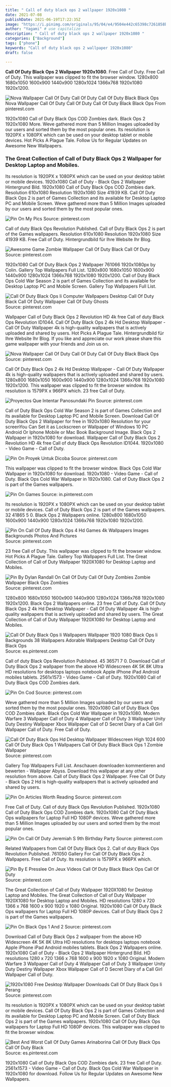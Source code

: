 ```yaml
---
title: " Call of duty black ops 2 wallpaper 1920x1080 "
date: 2021-07-08
publishDate: 2021-06-19T17:22:35Z
image: "https://i.pinimg.com/originals/95/04/e4/9504e442c65398c7261858b6878cc94c.jpg"
author: "Yagami" # use capitalize
description: " Call of duty black ops 2 wallpaper 1920x1080 "
categories: ["Background"]
tags: ["phone"]
keywords: "Call of duty black ops 2 wallpaper 1920x1080"
draft: false

---
```



**Call Of Duty Black Ops 2 Wallpaper 1920x1080**. Free Call of Duty. Free Call of Duty. This wallpaper was clipped to fit the browser window. 1280x800 1680x1050 1600x900 1440x900 1280x1024 1366x768 1920x1080 1920x1200.

![Nova Wallpaper Call Of Duty Call Of Duty Call Of Duty Black Black Ops](https://i.pinimg.com/originals/69/1c/4f/691c4f58395df3bf51ae594236662ab5.jpg "Nova Wallpaper Call Of Duty Call Of Duty Call Of Duty Black Black Ops")
Nova Wallpaper Call Of Duty Call Of Duty Call Of Duty Black Black Ops From pinterest.com


1920x1080 Call of Duty Black Ops COD Zombies dark. Black Ops 2 1920x1080 More. Weve gathered more than 5 Million Images uploaded by our users and sorted them by the most popular ones. Its resolution is 1920PX x 1080PX which can be used on your desktop tablet or mobile devices. Hot Picks A Plague Tale. Follow Us for Regular Updates on Awesome New Wallpapers.

### The Great Collection of Call of Duty Black Ops 2 Wallpaper for Desktop Laptop and Mobiles.

Its resolution is 1920PX x 1080PX which can be used on your desktop tablet or mobile devices. 1920x1080 Call of Duty - Black Ops 2 Wallpaper Hintergrund Bild. 1920x1080 Call of Duty Black Ops COD Zombies dark. Resolution 610x1080 Resolution 1920x1080 Size 41939 KB. Call Of Duty Black Ops 2 is part of Games Collection and its available for Desktop Laptop PC and Mobile Screen. Weve gathered more than 5 Million Images uploaded by our users and sorted them by the most popular ones.


![Pin On My Pics](https://i.pinimg.com/originals/fd/f1/36/fdf136a8e112844fc7d3b000212c00be.jpg "Pin On My Pics")
Source: pinterest.com

Call of duty Black Ops Revolution Published. Call of Duty Black Ops 2 is part of the Games wallpapers. Resolution 610x1080 Resolution 1920x1080 Size 41939 KB. Free Call of Duty. Hintergrundbild für Ihre Website Ihr Blog.

![Awesome Game Zombie Wallpaper Call Of Duty Black Call Of Duty](https://i.pinimg.com/originals/d6/0a/54/d60a545d8549a676feffbb3f7bbff5cd.jpg "Awesome Game Zombie Wallpaper Call Of Duty Black Call Of Duty")
Source: pinterest.com

1920x1080 Call Of Duty Black Ops 2 Wallpaper 761066 1920x1080px by Colin. Gallery Top Wallpapers Full List. 1280x800 1680x1050 1600x900 1440x900 1280x1024 1366x768 1920x1080 1920x1200. Call of Duty Black Ops Cold War Season 2 is part of Games Collection and its available for Desktop Laptop PC and Mobile Screen. Gallery Top Wallpapers Full List.

![Call Of Duty Black Ops Ii Computer Wallpapers Desktop Call Of Duty Black Call Of Duty Wallpaper Call Of Duty Ghosts](https://i.pinimg.com/originals/75/a1/9f/75a19fb40a3d9ffca16159af719a9ec5.jpg "Call Of Duty Black Ops Ii Computer Wallpapers Desktop Call Of Duty Black Call Of Duty Wallpaper Call Of Duty Ghosts")
Source: pinterest.com

Wallpaper Call of Duty Black Ops 2 Revolution HD 4k free Call of duty Black Ops Revolution ID1044. Call Of Duty Black Ops 2 4k Hd Desktop Wallpaper - Call Of Duty Wallpaper 4k is high-quality wallpapers that is actively uploaded and shared by users. Hot Picks A Plague Tale. Hintergrundbild für Ihre Website Ihr Blog. If you like and appreciate our work please share this game wallpaper with your friends and Join us on.

![Nova Wallpaper Call Of Duty Call Of Duty Call Of Duty Black Black Ops](https://i.pinimg.com/originals/69/1c/4f/691c4f58395df3bf51ae594236662ab5.jpg "Nova Wallpaper Call Of Duty Call Of Duty Call Of Duty Black Black Ops")
Source: pinterest.com

Call Of Duty Black Ops 2 4k Hd Desktop Wallpaper - Call Of Duty Wallpaper 4k is high-quality wallpapers that is actively uploaded and shared by users. 1280x800 1680x1050 1600x900 1440x900 1280x1024 1366x768 1920x1080 1920x1200. This wallpaper was clipped to fit the browser window. Its resolution is 1579PX x 966PX which. 23 free Call of Duty.

![Proyectos Que Intentar Panosundaki Pin](https://i.pinimg.com/originals/6d/c5/c1/6dc5c1ee9736de239c6e78a5a47369a6.jpg "Proyectos Que Intentar Panosundaki Pin")
Source: pinterest.com

Call of Duty Black Ops Cold War Season 2 is part of Games Collection and its available for Desktop Laptop PC and Mobile Screen. Download Call Of Duty Black Ops 2 Wallpaper for free in 1920x1080 Resolution for your screenYou Can Set it as Lockscreen or Wallpaper of Windows 10 PC Android Or Iphone Mobile or Mac Book Background Image. Black Ops 2 Wallpaper in 1920x1080 for download. Wallpaper Call of Duty Black Ops 2 Revolution HD 4k free Call of duty Black Ops Revolution ID1044. 1920x1080 - Video Game - Call of Duty.

![Pin On Proyek Untuk Dicoba](https://i.pinimg.com/originals/c4/a1/27/c4a12763974be1b9c02ccaac45959f69.jpg "Pin On Proyek Untuk Dicoba")
Source: pinterest.com

This wallpaper was clipped to fit the browser window. Black Ops Cold War Wallpaper in 1920x1080 for download. 1920x1080 - Video Game - Call of Duty. Black Ops Cold War Wallpaper in 1920x1080. Call of Duty Black Ops 2 is part of the Games wallpapers.

![Pin On Games](https://i.pinimg.com/originals/cb/49/38/cb49386da98513c79021356edad045fc.jpg "Pin On Games")
Source: in.pinterest.com

Its resolution is 1920PX x 1080PX which can be used on your desktop tablet or mobile devices. Call of Duty Black Ops 2 is part of the Games wallpapers. 32 41865 5 0. Black Ops 2 Wallpapers online. 1280x800 1680x1050 1600x900 1440x900 1280x1024 1366x768 1920x1080 1920x1200.

![Pin On Call Of Duty Black Ops 4 Hd Games 4k Wallpapers Images Backgrounds Photos And Pictures](https://i.pinimg.com/originals/e1/02/70/e102706752ba4300a348d1ef2c017195.jpg "Pin On Call Of Duty Black Ops 4 Hd Games 4k Wallpapers Images Backgrounds Photos And Pictures")
Source: pinterest.com

23 free Call of Duty. This wallpaper was clipped to fit the browser window. Hot Picks A Plague Tale. Gallery Top Wallpapers Full List. The Great Collection of Call of Duty Wallpaper 1920X1080 for Desktop Laptop and Mobiles.

![Pin By Dylan Randall On Call Of Duty Call Of Duty Zombies Zombie Wallpaper Black Ops Zombies](https://i.pinimg.com/originals/4e/f9/bc/4ef9bce4a46cc4b96d4b26d8eb437e98.jpg "Pin By Dylan Randall On Call Of Duty Call Of Duty Zombies Zombie Wallpaper Black Ops Zombies")
Source: pinterest.com

1280x800 1680x1050 1600x900 1440x900 1280x1024 1366x768 1920x1080 1920x1200. Black Ops 2 Wallpapers online. 23 free Call of Duty. Call Of Duty Black Ops 2 4k Hd Desktop Wallpaper - Call Of Duty Wallpaper 4k is high-quality wallpapers that is actively uploaded and shared by users. The Great Collection of Call of Duty Wallpaper 1920X1080 for Desktop Laptop and Mobiles.

![Call Of Duty Black Ops Ii Wallpapers Wallpaper 1920 1080 Black Ops Ii Backgrounds 38 Wallpapers Adorable Wallpapers Desktop Call Of Duty Black Ops](https://i.pinimg.com/originals/4c/53/21/4c53219682ce959fd61ff291051801fa.jpg "Call Of Duty Black Ops Ii Wallpapers Wallpaper 1920 1080 Black Ops Ii Backgrounds 38 Wallpapers Adorable Wallpapers Desktop Call Of Duty Black Ops")
Source: es.pinterest.com

Call of duty Black Ops Revolution Published. 45 36571 7 0. Download Call of Duty Black Ops 2 wallpaper from the above HD Widescreen 4K 5K 8K Ultra HD resolutions for desktops laptops notebook Apple iPhone iPad Android mobiles tablets. 2561x1573 - Video Game - Call of Duty. 1920x1080 Call of Duty Black Ops COD Zombies dark.

![Pin On Cod](https://i.pinimg.com/originals/80/af/31/80af3196d05cd3d1c4c2e93c3c956cab.jpg "Pin On Cod")
Source: pinterest.com

Weve gathered more than 5 Million Images uploaded by our users and sorted them by the most popular ones. 1920x1080 Call of Duty Black Ops COD Zombies dark. Black Ops Cold War Wallpaper in 1920x1080. Modern Warfare 3 Wallpaper Call of Duty 4 Wallpaper Call of Duty 3 Wallpaper Unity Duty Destiny Wallpaper Xbox Wallpaper Call of D Secret Diary of a Call Girl Wallpaper Call of Duty. Free Call of Duty.

![Call Of Duty Black Ops Hd Desktop Wallpaper Widescreen High 1024 600 Call Of Duty Black Ops 1 Wallpapers Call Of Duty Black Black Ops 1 Zombie Wallpaper](https://i.pinimg.com/originals/40/3f/cd/403fcd17d22cb4607763867674599262.jpg "Call Of Duty Black Ops Hd Desktop Wallpaper Widescreen High 1024 600 Call Of Duty Black Ops 1 Wallpapers Call Of Duty Black Black Ops 1 Zombie Wallpaper")
Source: pinterest.com

Gallery Top Wallpapers Full List. Anschauen downloaden kommentieren and bewerten - Wallpaper Abyss. Download this wallpaper at any other resolution from above. Call of Duty Black Ops 2 Wallpaper. Free Call Of Duty - Black Ops 2 Hd is high-quality wallpapers that is actively uploaded and shared by users.

![Pin On Articles Worth Reading](https://i.pinimg.com/originals/41/9e/fc/419efc50a7233644a867f5c15bedf9d8.jpg "Pin On Articles Worth Reading")
Source: pinterest.com

Free Call of Duty. Call of duty Black Ops Revolution Published. 1920x1080 Call of Duty Black Ops COD Zombies dark. 1920x1080 Call Of Duty Black Ops wallpapers for Laptop Full HD 1080P devices. Weve gathered more than 5 Million Images uploaded by our users and sorted them by the most popular ones.

![Pin On Call Of Duty Jeremiah S 9th Birthday Party](https://i.pinimg.com/originals/e6/cc/99/e6cc999914717804e011c9d2856f258e.jpg "Pin On Call Of Duty Jeremiah S 9th Birthday Party")
Source: pinterest.com

Related Wallpapers from Call Of Duty Black Ops 2. Call of duty Black Ops Revolution Published. 761050 Gallery For Call Of Duty Black Ops 2 Wallpapers. Free Call of Duty. Its resolution is 1579PX x 966PX which.

![Pin By E Presslee On Jeux Videos Call Of Duty Black Black Ops Call Of Duty](https://i.pinimg.com/originals/1f/1e/25/1f1e252dd7aa6cbe14f7eff1002b752b.jpg "Pin By E Presslee On Jeux Videos Call Of Duty Black Black Ops Call Of Duty")
Source: pinterest.com

The Great Collection of Call of Duty Wallpaper 1920X1080 for Desktop Laptop and Mobiles. The Great Collection of Call of Duty Wallpaper 1920X1080 for Desktop Laptop and Mobiles. HD resolutions 1280 x 720 1366 x 768 1600 x 900 1920 x 1080 Original. 1920x1080 Call Of Duty Black Ops wallpapers for Laptop Full HD 1080P devices. Call of Duty Black Ops 2 is part of the Games wallpapers.

![Pin On Black Ops 1 And 2](https://i.pinimg.com/originals/0a/51/a3/0a51a314a249cc8b4cd70eff2ee1c370.jpg "Pin On Black Ops 1 And 2")
Source: pinterest.com

Download Call of Duty Black Ops 2 wallpaper from the above HD Widescreen 4K 5K 8K Ultra HD resolutions for desktops laptops notebook Apple iPhone iPad Android mobiles tablets. Black Ops 2 Wallpapers online. 1920x1080 Call of Duty - Black Ops 2 Wallpaper Hintergrund Bild. HD resolutions 1280 x 720 1366 x 768 1600 x 900 1920 x 1080 Original. Modern Warfare 3 Wallpaper Call of Duty 4 Wallpaper Call of Duty 3 Wallpaper Unity Duty Destiny Wallpaper Xbox Wallpaper Call of D Secret Diary of a Call Girl Wallpaper Call of Duty.

![1920x1080 Free Desktop Wallpaper Downloads Call Of Duty Black Ops Ii Perang](https://i.pinimg.com/originals/2d/bc/09/2dbc098edce5796dad5a7ec6c9a26ee8.jpg "1920x1080 Free Desktop Wallpaper Downloads Call Of Duty Black Ops Ii Perang")
Source: pinterest.com

Its resolution is 1920PX x 1080PX which can be used on your desktop tablet or mobile devices. Call Of Duty Black Ops 2 is part of Games Collection and its available for Desktop Laptop PC and Mobile Screen. Call of Duty Black Ops 2 is part of the Games wallpapers. 1920x1080 Call Of Duty Black Ops wallpapers for Laptop Full HD 1080P devices. This wallpaper was clipped to fit the browser window.

![Best And Worst Call Of Duty Games Arinaborina Call Of Duty Black Ops Call Of Duty Black](https://i.pinimg.com/originals/95/04/e4/9504e442c65398c7261858b6878cc94c.jpg "Best And Worst Call Of Duty Games Arinaborina Call Of Duty Black Ops Call Of Duty Black")
Source: es.pinterest.com

1920x1080 Call of Duty Black Ops COD Zombies dark. 23 free Call of Duty. 2561x1573 - Video Game - Call of Duty. Black Ops Cold War Wallpaper in 1920x1080 for download. Follow Us for Regular Updates on Awesome New Wallpapers.

